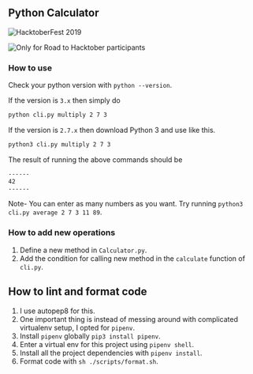 ## Python Calculator

![HacktoberFest 2019](https://camo.githubusercontent.com/73b77ee452271049513e503ff3e8e8c172eaadab/68747470733a2f2f6861636b746f626572666573742e6469676974616c6f6365616e2e636f6d2f6173736574732f484631395f736f6369616c2d373434643937366632323765346166663638363634343361626365646538633635316233303965633963376339663734313066353934346638653132393962392e706e67)

![Only for Road to Hacktober participants](https://badgen.net/badge/Road%20to%20Hacktober/only/blue?icon=github)

### How to use

Check your python version with `python --version`.

If the version is `3.x` then simply do

```sh
python cli.py multiply 2 7 3
```

If the version is `2.7.x` then download Python 3 and use like this.

```sh
python3 cli.py multiply 2 7 3
```

The result of running the above commands should be

```sh
------
42
------
```

Note- You can enter as many numbers as you want. Try running `python3 cli.py average 2 7 3 11 89`.

### How to add new operations
1. Define a new method in `Calculator.py`.
1. Add the condition for calling new method in the `calculate` function of `cli.py`.

## How to lint and format code
1. I use autopep8 for this.
1. One important thing is instead of messing around with complicated virtualenv setup, I opted for `pipenv`.
1. Install `pipenv` globally `pip3 install pipenv`.
1. Enter a virtual env for this project using `pipenv shell`.
1. Install all the project dependencies with `pipenv install`.
1. Format code with `sh ./scripts/format.sh`.
